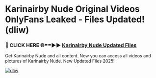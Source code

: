 # Karinairby Nude Original Videos 0nlyFans Leaked - Files Updated! (dliw)

<h3>🔴 CLICK HERE 🌐==►► <a href="https://tinyurl.com/5h6xmrr3" rel="nofollow">Karinairby Nude Updated Files</a></h3>

Get Karinairby Nude and all content. Now you can access all videos and pictures of Karinairby Nude. New Updated Files 2025!

[![dliw](https://i.imgur.com/KVD873Z.gif)](https://tinyurl.com/5h6xmrr3)
